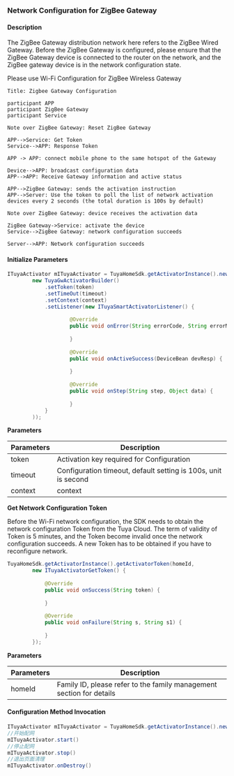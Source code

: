 ### Network Configuration for ZigBee Gateway

#### Description

The ZigBee Gateway distribution network here refers to the ZigBee Wired Gateway.
Before the ZigBee Gateway is configured, please ensure that the ZigBee Gateway device is connected to the router on the network, and the ZigBee gateway device is in the network configuration state.

Please use Wi-Fi Configuration for ZigBee Wireless Gateway

```sequence
Title: Zigbee Gateway Configuration

participant APP
participant ZigBee Gateway
participant Service

Note over ZigBee Gateway: Reset ZigBee Gateway

APP-->Service: Get Token
Service-->APP: Response Token

APP -> APP: connect mobile phone to the same hotspot of the Gateway

Device-->APP: broadcast configuration data
APP-->APP: Receive Gateway information and active status

APP-->ZigBee Gateway: sends the activation instruction
APP-->Server: Use the token to poll the list of network activation devices every 2 seconds (the total duration is 100s by default)

Note over ZigBee Gateway: device receives the activation data

ZigBee Gateway->Service: activate the device
Service-->ZigBee Gateway: network configuration succeeds

Server-->APP: Network configuration succeeds
```

#### Initialize Parameters

```java
ITuyaActivator mITuyaActivator = TuyaHomeSdk.getActivatorInstance().newGwActivator(
        new TuyaGwActivatorBuilder()
            .setToken(token)
            .setTimeOut(timeout)
            .setContext(context)
            .setListener(new ITuyaSmartActivatorListener() {
                
                    @Override
                    public void onError(String errorCode, String errorMsg) {
                        
                    }
                    
                    @Override
                    public void onActiveSuccess(DeviceBean devResp) {
                        
                    }
                    
                    @Override
                    public void onStep(String step, Object data) {
                        
                    }
            }
        ));    
```
**Parameters**

| Parameters         | Description |
| ------------ | -------------------------- |
| token           | Activation key required for Configuration |
| timeout         | Configuration timeout, default setting is 100s, unit is second|
| context         | context |

**Get Network Configuration Token**

Before the Wi-Fi network configuration, the SDK needs to obtain the network configuration Token from the Tuya Cloud.
The term of validity of Token is 5 minutes, and the Token become invalid once the network configuration succeeds.
A new Token has to be obtained if you have to reconfigure network.

```java
TuyaHomeSdk.getActivatorInstance().getActivatorToken(homeId, 
        new ITuyaActivatorGetToken() {
        
            @Override
            public void onSuccess(String token) {
            
            }
            
            @Override
            public void onFailure(String s, String s1) {
            
            }
        });
```
**Parameters**

| Parameters         | Description |
| ------------ | -------------------------- |
| homeId          | Family ID, please refer to the family management section for details |

#### Configuration Method Invocation

```java
ITuyaActivator mITuyaActivator = TuyaHomeSdk.getActivatorInstance().newGwActivator(builder);
//开始配网
mITuyaActivator.start()
//停止配网
mITuyaActivator.stop()
//退出页面清理
mITuyaActivator.onDestroy()
```


